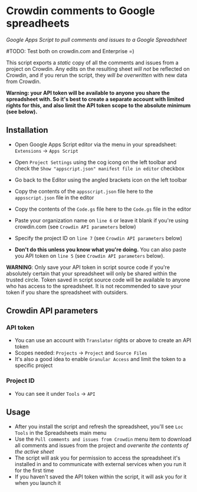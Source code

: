 # Crowdin comments to Google spreadheets
*Google Apps Script to pull comments and issues to a Google Spreadsheet*

#TODO: Test both on crowdin.com and Enterprise =)

This script exports a *static* copy of all the comments and issues from a project on Crowdin. Any edits on the resulting sheet *will not* be reflected on Crowdin, and if you rerun the script, they *will be overwritten* with new data from Crowdin.

**Warning: your API token will be available to anyone you share the spreadsheet with. So it's best to create a separate account with limited rights for this, and also limit the API token scope to the absolute minimum (see below).**

## Installation
- Open Google Apps Script editor via the menu in your spreadsheet: `Extensions` → `Apps Script`
- Open `Project Settings` using the cog icong on the left toolbar and check the `Show "appscript.json" manifest file in editor` checkbox
- Go back to the Editor using the angled brackets icon on the left toolbar
- Copy the contents of the `appsscript.json` file here to the `appsscript.json` file in the editor
- Copy the contents of the `Code.gs` file here to the `Code.gs` file in the editor
- Paste your organization name on `line 6` or leave it blank if you're using crowdin.com (see `Crowdin API parameters` below)
- Specify the project ID on `line 7` (see `Crowdin API parameters` below)

- **Don't do this unless you know what you're doing.** You can also paste you API token on `line 5` (see `Crowdin API parameters` below). 

**WARNING**: Only save your API token in script source code if you're absolutely certain that your spreadsheet will only be shared within the trusted circle. Token saved in script source code will be available to anyone who has access to the spreadsheet. It is not recommended to save your token if you share the spreadsheet with outsiders.

## Crowdin API parameters
### API token
- You can use an account with `Translator` rights or above to create an API token
- Scopes needed: `Projects` → `Project` and `Source Files`
- It's also a good idea to enable `Granular Access` and limit the token to a specific project
### Project ID
- You can see it under `Tools` → `API`

## Usage
- After you install the script and refresh the spreadsheet, you'll see `Loc Tools` in the Spreadsheets main menu
- Use the `Pull comments and issues from Crowdin` menu item to download all comments and issues from the project and *overwrite the contents of the active sheet*
- The script will ask you for permission to access the spreadsheet it's installed in and to communicate with external services when you run it for the first time
- If you haven't saved the API token within the script, it will ask you for it when you launch it

